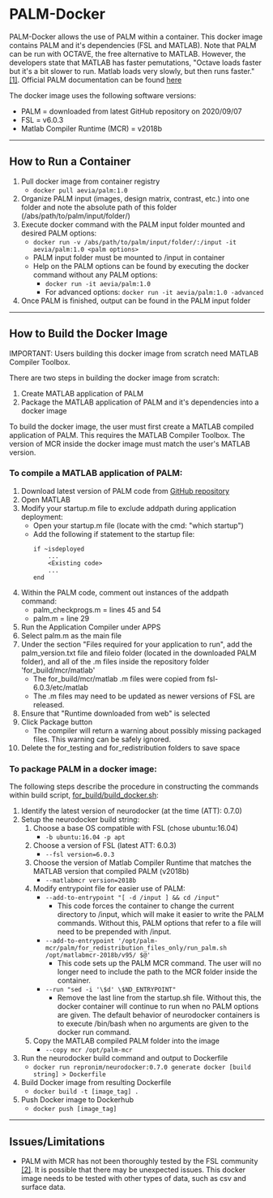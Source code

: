 # PALM-Docker

PALM-Docker allows the use of PALM within a container. This docker image contains PALM and it's dependencies 
(FSL and MATLAB). Note that PALM can be run with OCTAVE, the free alternative to MATLAB. However, the developers state
that MATLAB has faster pemutations, "Octave loads faster but it's a bit slower to run. Matlab loads very slowly, but 
then runs faster." [[1]](https://www.jiscmail.ac.uk/cgi-bin/webadmin?A2=fsl;2b797b1d.1611). Official PALM documentation
can be found [here](https://fsl.fmrib.ox.ac.uk/fsl/fslwiki/PALM)

The docker image uses the following software versions:
- PALM = downloaded from latest GitHub repository on 2020/09/07
- FSL = v6.0.3
- Matlab Compiler Runtime (MCR) = v2018b

---

## How to Run a Container

1. Pull docker image from container registry
   - ```docker pull aevia/palm:1.0```
2. Organize PALM input (images, design matrix, contrast, etc.) into one folder and note the absolute path of this folder
(/abs/path/to/palm/input/folder/)
3. Execute docker command with the PALM input folder mounted and desired PALM options:
    - ```docker run -v /abs/path/to/palm/input/folder/:/input -it aevia/palm:1.0 <palm options>```
    - PALM input folder must be mounted to /input in container
    - Help on the PALM options can be found by executing the docker command without any PALM options:
        - ```docker run -it aevia/palm:1.0```
        - For advanced options: ```docker run -it aevia/palm:1.0 -advanced```
4. Once PALM is finished, output can be found in the PALM input folder

---

## How to Build the Docker Image

IMPORTANT: Users building this docker image from scratch need MATLAB Compiler Toolbox.

There are two steps in building the docker image from scratch:
1. Create MATLAB application of PALM
2. Package the MATLAB application of PALM and it's dependencies into a docker image

To build the docker image, the user must first create a MATLAB compiled application of PALM. This requires the MATLAB
Compiler Toolbox. The version of MCR inside the docker image must match the user's MATLAB version.

### To compile a MATLAB application of PALM:
1. Download latest version of PALM code from [GitHub repository](https://github.com/andersonwinkler/PALM)
2. Open MATLAB
3. Modify your startup.m file to exclude addpath during application deployment:
    - Open your startup.m file (locate with the cmd: "which startup")
    - Add the following if statement to the startup file:
        ``` 
        if ~isdeployed
            ...
            <Existing code>
            ...
        end
4. Within the PALM code, comment out instances of the addpath command:
    - palm_checkprogs.m = lines 45 and 54
    - palm.m = line 29
5. Run the Application Compiler under APPS
6. Select palm.m as the main file
7. Under the section "Files required for your application to run", add the palm_version.txt file and fileio folder 
    (located in the downloaded PALM folder), and all of the .m files inside the repository folder 'for_build/mcr/matlab'
   - The for_build/mcr/matlab .m files were copied from fsl-6.0.3/etc/matlab
   - The .m files may need to be updated as newer versions of FSL are released.
8. Ensure that "Runtime downloaded from web" is selected
9. Click Package button
    - The compiler will return a warning about possibly missing packaged files. This warning can be safely ignored.
10. Delete the for_testing and for_redistribution folders to save space

### To package PALM in a docker image:
The following steps describe the procedure in constructing the commands within build script, 
[for_build/build_docker.sh](for_build/build_docker.sh):

1. Identify the latest version of neurodocker (at the time (ATT): 0.7.0)
2. Setup the neurodocker build string:
    1. Choose a base OS compatible with FSL (chose ubuntu:16.04)
        - ```-b ubuntu:16.04 -p apt```
    2. Choose a version of FSL (latest ATT: 6.0.3)
        - ```--fsl version=6.0.3```
    3. Choose the version of Matlab Compiler Runtime that matches the MATLAB version that compiled PALM (v2018b)
        - ```--matlabmcr version=2018b```
    4. Modify entrypoint file for easier use of PALM:
        - ```--add-to-entrypoint "[ -d /input ] && cd /input"``` 
            - This code forces the container to change the current directory to /input, which will make it easier to 
            write the PALM commands. Without this, PALM options that refer to a file will need to be prepended with 
            /input.
        - ```--add-to-entrypoint '/opt/palm-mcr/palm/for_redistribution_files_only/run_palm.sh /opt/matlabmcr-2018b/v95/ $@' ```
            - This code sets up the PALM MCR command. The user will no longer need to include the path to the MCR folder
            inside the container.
        - ```--run "sed -i '\$d' \$ND_ENTRYPOINT"```
            - Remove the last line from the startup.sh file. Without this, the docker container will continue to run 
            when no PALM options are given. The default behavior of neurodocker containers is to execute /bin/bash when 
            no arguments are given to the docker run command.
    5. Copy the MATLAB compiled PALM folder into the image
        - ```--copy mcr /opt/palm-mcr```
3. Run the neurodocker build command and output to Dockerfile
    - ```docker run repronim/neurodocker:0.7.0 generate docker [build string] > Dockerfile```
4. Build Docker image from resulting Dockerfile
    - ```docker build -t [image_tag] .```
5. Push Docker image to Dockerhub
    - ```docker push [image_tag]```

---

## Issues/Limitations
- PALM with MCR has not been thoroughly tested by the FSL community [[2]](https://www.jiscmail.ac.uk/cgi-bin/webadmin?A2=FSL;8abc52d5.1904).
It is possible that there may be unexpected issues. This docker image needs to be tested with other types of data, such 
as csv and surface data.